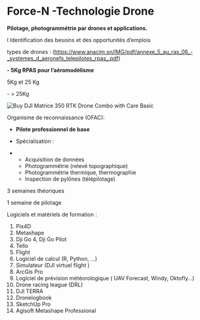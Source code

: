 #  Force-N -Technologie Drone 

**Pilotage, photogrammétrie par drones et applications.**

I Identification des besoins et des opportunités d’emplois

types de drones : (https://www.anacim.sn/IMG/pdf/annexe_5_au_ras_06_-_systemes_d_aeronefs_telepilotes_rpas_.pdf)

**- 5Kg RPAS pour l’aéromodélisme**

5Kg et 25 Kg

\- > 25Kg

![Buy DJI Matrice 350 RTK Drone Combo with Care Basic](https://www.dronefly.com/media/catalog/product/d/j/dji_m350_1.jpg?optimize=high&bg-color=255,255,255&fit=bounds&%20height=)



Organisme de reconnaissance (OFAC):

- **Pilote professionnel de base** 

- Spécialisation :

- - Acquisition de données
  - Photogrammétrie (relevé topographique)
  - Photogrammétrie thermique, thermographie 
  - Inspection de pylônes (télépilotage)

3 semaines théoriques

1 semaine de pilotage 

Logiciels et matériels de formation : 

1. Pix4D
2. Metashape
3. Dji Go 4, Dji Go Pilot
4. Tello
5. Flight
6. Logiciel de calcul (R, Python, …)
7. Simulateur (DJI virtuel flight )
8. ArcGis Pro
9. Logiciel de prévision météorologique ( UAV Forecast, Windy, Oktofly…)
10. Drone racing league (DRL)
11. DJI TERRA
12. Dronelogbook 
13. SketchUp Pro
14. Agisoft Metashape Professional